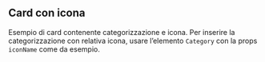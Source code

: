 ## Card con icona

Esempio di card contenente categorizzazione e icona.
Per inserire la categorizzazione con relativa icona, usare l’elemento `Category` con la props `iconName` come da esempio.


